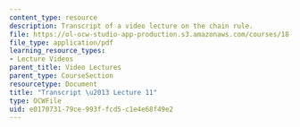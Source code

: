 ```yaml
---
content_type: resource
description: Transcript of a video lecture on the chain rule.
file: https://ol-ocw-studio-app-production.s3.amazonaws.com/courses/18-02-multivariable-calculus-fall-2007/e017073179ce993ffcd5c1e4e68f49e2_18_022007L11.pdf
file_type: application/pdf
learning_resource_types:
- Lecture Videos
parent_title: Video Lectures
parent_type: CourseSection
resourcetype: Document
title: "Transcript \u2013 Lecture 11"
type: OCWFile
uid: e0170731-79ce-993f-fcd5-c1e4e68f49e2
---
```

